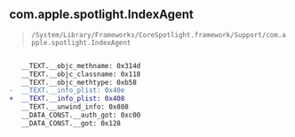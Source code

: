 ## com.apple.spotlight.IndexAgent

> `/System/Library/Frameworks/CoreSpotlight.framework/Support/com.apple.spotlight.IndexAgent`

```diff

   __TEXT.__objc_methname: 0x314d
   __TEXT.__objc_classname: 0x118
   __TEXT.__objc_methtype: 0xb58
-  __TEXT.__info_plist: 0x40e
+  __TEXT.__info_plist: 0x408
   __TEXT.__unwind_info: 0x808
   __DATA_CONST.__auth_got: 0xc00
   __DATA_CONST.__got: 0x128

```
